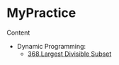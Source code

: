 # MyPractice

Content
- Dynamic Programming:
	* [368.Largest Divisible Subset](https://github.com/Grisson/MyPractice/blob/master/368.Largest_Divisible_Subset.py)